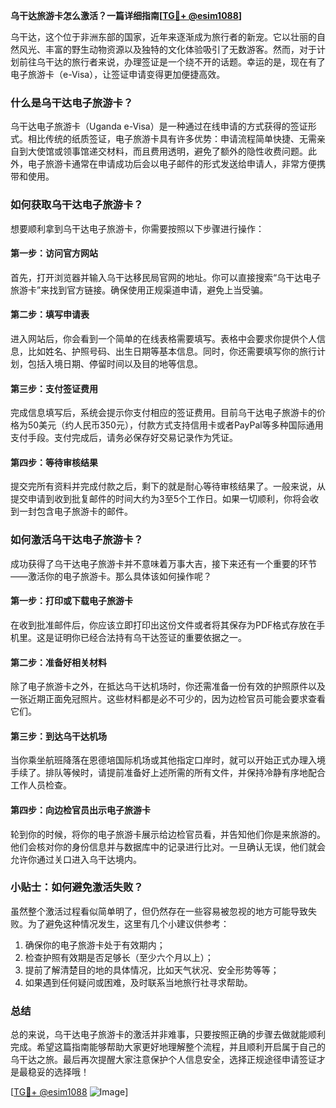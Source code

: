 **乌干达旅游卡怎么激活？一篇详细指南[[TG💪+ @esim1088](https://t.me/s/esim1088)]**

乌干达，这个位于非洲东部的国家，近年来逐渐成为旅行者的新宠。它以壮丽的自然风光、丰富的野生动物资源以及独特的文化体验吸引了无数游客。然而，对于计划前往乌干达的旅行者来说，办理签证是一个绕不开的话题。幸运的是，现在有了电子旅游卡（e-Visa），让签证申请变得更加便捷高效。

### 什么是乌干达电子旅游卡？

乌干达电子旅游卡（Uganda e-Visa）是一种通过在线申请的方式获得的签证形式。相比传统的纸质签证，电子旅游卡具有许多优势：申请流程简单快捷、无需亲自到大使馆或领事馆递交材料，而且费用透明，避免了额外的隐性收费问题。此外，电子旅游卡通常在申请成功后会以电子邮件的形式发送给申请人，非常方便携带和使用。

### 如何获取乌干达电子旅游卡？

想要顺利拿到乌干达电子旅游卡，你需要按照以下步骤进行操作：

#### 第一步：访问官方网站

首先，打开浏览器并输入乌干达移民局官网的地址。你可以直接搜索“乌干达电子旅游卡”来找到官方链接。确保使用正规渠道申请，避免上当受骗。

#### 第二步：填写申请表

进入网站后，你会看到一个简单的在线表格需要填写。表格中会要求你提供个人信息，比如姓名、护照号码、出生日期等基本信息。同时，你还需要填写你的旅行计划，包括入境日期、停留时间以及目的地等信息。

#### 第三步：支付签证费用

完成信息填写后，系统会提示你支付相应的签证费用。目前乌干达电子旅游卡的价格为50美元（约人民币350元），付款方式支持信用卡或者PayPal等多种国际通用支付手段。支付完成后，请务必保存好交易记录作为凭证。

#### 第四步：等待审核结果

提交完所有资料并完成付款之后，剩下的就是耐心等待审核结果了。一般来说，从提交申请到收到批复邮件的时间大约为3至5个工作日。如果一切顺利，你将会收到一封包含电子旅游卡的邮件。

### 如何激活乌干达电子旅游卡？

成功获得了乌干达电子旅游卡并不意味着万事大吉，接下来还有一个重要的环节——激活你的电子旅游卡。那么具体该如何操作呢？

#### 第一步：打印或下载电子旅游卡

在收到批准邮件后，你应该立即打印出这份文件或者将其保存为PDF格式存放在手机里。这是证明你已经合法持有乌干达签证的重要依据之一。

#### 第二步：准备好相关材料

除了电子旅游卡之外，在抵达乌干达机场时，你还需准备一份有效的护照原件以及一张近期正面免冠照片。这些材料都是必不可少的，因为边检官员可能会要求查看它们。

#### 第三步：到达乌干达机场

当你乘坐航班降落在恩德培国际机场或其他指定口岸时，就可以开始正式办理入境手续了。排队等候时，请提前准备好上述所需的所有文件，并保持冷静有序地配合工作人员检查。

#### 第四步：向边检官员出示电子旅游卡

轮到你的时候，将你的电子旅游卡展示给边检官员看，并告知他们你是来旅游的。他们会核对你的身份信息并与数据库中的记录进行比对。一旦确认无误，他们就会允许你通过关口进入乌干达境内。

### 小贴士：如何避免激活失败？

虽然整个激活过程看似简单明了，但仍然存在一些容易被忽视的地方可能导致失败。为了避免这种情况发生，这里有几个小建议供参考：

1. 确保你的电子旅游卡处于有效期内；
2. 检查护照有效期是否足够长（至少六个月以上）；
3. 提前了解清楚目的地的具体情况，比如天气状况、安全形势等等；
4. 如果遇到任何疑问或困难，及时联系当地旅行社寻求帮助。

### 总结

总的来说，乌干达电子旅游卡的激活并非难事，只要按照正确的步骤去做就能顺利完成。希望这篇指南能够帮助大家更好地理解整个流程，并且顺利开启属于自己的乌干达之旅。最后再次提醒大家注意保护个人信息安全，选择正规途径申请签证才是最稳妥的选择哦！

[[TG💪+ @esim1088](https://t.me/s/esim1088) ![Image](https://i.postimg.cc/4NQfJmqS/Snipaste-2025-05-13-00-14-12.png)]